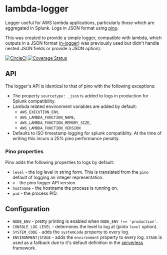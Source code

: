 # lambda-logger

Logger useful for AWS lambda applications, particularly those which are aggregated in Splunk. Logs in JSON format using [pino](https://github.com/pinojs/pino).

This was created to provide a simple logger, compatible with lambda, which outputs in a JSON format ([n-logger](https://github.com/Financial-Times/n-logger)) was previously used but didn't handle nested JSON fields or provide a JSON option).

[![CircleCI](https://circleci.com/gh/Financial-Times/lambda-logger.svg?style=svg&circle-token=95d28799bf7519d6c9628cb0cdb053f08ff9ff30)](https://circleci.com/gh/Financial-Times/lambda-logger) [![Coverage Status](https://coveralls.io/repos/github/Financial-Times/lambda-logger/badge.svg?branch=master)](https://coveralls.io/github/Financial-Times/lambda-logger?branch=master)

## API

The logger's API is identical to that of pino with the following exceptions:

* The property `sourcetype: _json` is added to logs in production for Splunk compatibility.
* Lambda related environment variables are added by default:
    * `AWS_EXECUTION_ENV`,
    * `AWS_LAMBDA_FUNCTION_NAME`,
    * `AWS_LAMBDA_FUNCTION_MEMORY_SIZE`,
    * `AWS_LAMBDA_FUNCTION_VERSION`
* Defaults to ISO timestamp logging for splunk compatiblity. At the time of writing this incurs a 25% pino performance penalty.

### Pino properties

Pino adds the following properties to logs by default:

* `level` - the log level in string form. This is translated from the `pino` default of logging an integer representation.
* `v` - the pino logger API version.
* `hostname` - the hostname the process is running on.
* `pid` - the process PID.

## Configuration

* `NODE_ENV` - pretty printing is enabled when `NODE_ENV !== 'production'`.
* `CONSOLE_LOG_LEVEL` - determines the level to log at (pinto `level` option).
* `SYSTEM_CODE` - adds the `systemCode` property to every log.
* `ENVIRONMENT|STAGE` - adds the `environment` property to every log. `STAGE` is used as a fallback due to it's default definition in the [serverless](https://serverless.com) framework.
